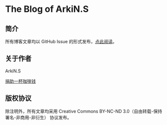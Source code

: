 # The Blog of ArkiN.S
## 简介
所有博客文章均以 GitHub Issue 的形式发布，[点此阅读](https://github.com/arkins/blog/issues)。

## 关于作者
ArkiN.S

[捐助一杯咖啡钱](https://github.com/arkins/blog/issues/4)

## 版权协议
除注明外，所有文章均采用 Creative Commons BY-NC-ND 3.0（自由转载-保持署名-非商用-非衍生） 协议发布。
